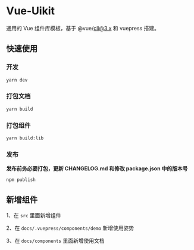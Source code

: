 # Vue-Uikit

通用的 Vue 组件库模板，基于 @vue/cli@3.x 和 vuepress 搭建。


## 快速使用

### 开发

```bash
yarn dev
```

### 打包文档

```bash
yarn build
```

### 打包组件

```bash
yarn build:lib
```

### 发布

**发布前务必要打包，更新 CHANGELOG.md 和修改 package.json 中的版本号**

```bash
npm publish
```


## 新增组件

1、在 `src` 里面新增组件

2、在 `docs/.vuepress/components/demo` 新增使用姿势

3、在 `docs/components` 里面新增使用文档
